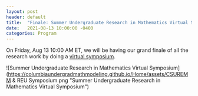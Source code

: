 ```yaml
---
layout: post
header: default
title:  "Finale: Summer Undergraduate Research in Mathematics Virtual Symposium"
date:   2021-08-13 10:00:00 -0400
categories: Program
---
```

On Friday, Aug 13 10:00 AM ET, we will be having our grand finale of all the research work by doing a [virtual symposium](https://columbiaundergradmathmodeling.github.io/Home/sums/su21/).

![Summer Undergraduate Research in Mathematics Virtual Symposium](https://columbiaundergradmathmodeling.github.io/Home/assets/CSUREMM & REU Symposium.png "Summer Undergraduate Research in Mathematics Virtual Symposium")
